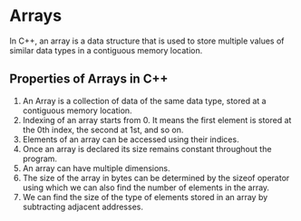 # Arrays

In C++, an array is a data structure that is used to store multiple values of similar data types in a contiguous memory location.

## Properties of Arrays in C++

1. An Array is a collection of data of the same data type, stored at a contiguous memory location.
2. Indexing of an array starts from 0. It means the first element is stored at the 0th index, the second at 1st, and so on.
3. Elements of an array can be accessed using their indices.
4. Once an array is declared its size remains constant throughout the program.
5. An array can have multiple dimensions.
6. The size of the array in bytes can be determined by the sizeof operator using which we can also find the number of elements in the array.
7. We can find the size of the type of elements stored in an array by subtracting adjacent addresses.
